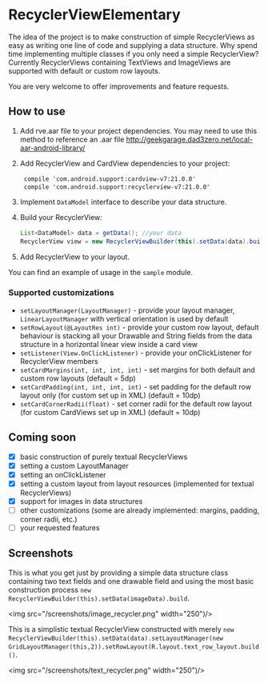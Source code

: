 # RecyclerViewElementary
The idea of the project is to make construction of simple RecyclerViews as easy as writing one line of code and supplying a data structure.
Why spend time implementing multiple classes if you only need a simple RecyclerView?
Currently RecyclerViews containing TextViews and ImageViews are supported with default or custom row layouts.

You are very welcome to offer improvements and feature requests.
## How to use
1. Add rve.aar file to your project dependencies.
You may need to use this method to reference an .aar file http://geekgarage.dad3zero.net/local-aar-android-library/
2. Add RecyclerView and CardView dependencies to your project:

    ```
     compile 'com.android.support:cardview-v7:21.0.0'
     compile 'com.android.support:recyclerview-v7:21.0.0'
    ```
3. Implement `DataModel` interface to describe your data structure.
4. Build your RecyclerView:

    ```java
    List<DataModel> data = getData(); //your data
    RecyclerView view = new RecyclerViewBuilder(this).setData(data).build();
    ```

5. Add RecyclerView to your layout.

You can find an example of usage in the `sample` module.

### Supported customizations
- `setLayoutManager(LayoutManager)` - provide your layout manager, `LinearLayoutManager` with vertical orientation is used by default
- `setRowLayout(@LayoutRes int)` - provide your custom row layout, default behaviour is stacking all your Drawable and String fields from the data structure in a horizontal linear view inside a card view
- `setListener(View.OnClickListener)` - provide your onClickListener for RecyclerView members
- `setCardMargins(int, int, int, int)` - set margins for both default and custom row layouts (default = 5dp)
- `setCardPadding(int, int, int, int)` - set padding for the default row layout only (for custom set up in XML) (default = 10dp)
- `setCardCornerRadii(float)` - set corner radii for the default row layout (for custom CardViews set up in XML) (default = 10dp)

## Coming soon
- [x] basic construction of purely textual RecyclerViews
- [x] setting a custom LayoutManager
- [x] setting an onClickListener
- [x] setting a custom layout from layout resources (implemented for textual RecyclerViews)
- [x] support for images in data structures
- [ ] other customizations (some are already implemented: margins, padding, corner radii, etc.)
- [ ] your requested features

## Screenshots
This is what you get just by providing a simple data structure class containing two text fields and one drawable field and using the most basic construction process `new RecyclerViewBuilder(this).setData(imageData).build`.

<img src="/screenshots/image_recycler.png" width="250")/>

This is a simplistic textual RecyclerView constructed with merely `new RecyclerViewBuilder(this).setData(data).setLayoutManager(new GridLayoutManager(this,2)).setRowLayout(R.layout.text_row_layout.build()`.

<img src="/screenshots/text_recycler.png" width="250")/>



